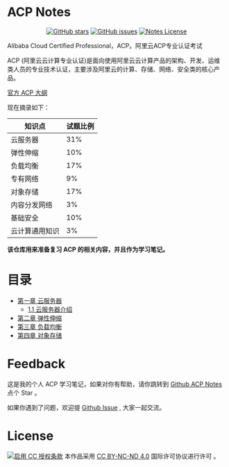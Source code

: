 # ACP Notes

<p align="center">
  <a href="https://github.com/erdong/acp-notes/stargazers"><img alt="GitHub stars" src="https://img.shields.io/github/stars/erdong/acp-notes.svg?style=popout"></a>
  <a href="https://github.com/erdong/acp-notes/issues"><img alt="GitHub issues" src="https://img.shields.io/github/issues/erdong/acp-notes.svg?style=popout"></a>
  <a href="https://creativecommons.org/licenses/by-nc-nd/4.0/deed.en"><img alt="Notes License" src="https://img.shields.io/badge/License-CC%20BY--NC--ND%204.0-lightgrey.svg?style=popout"></a>
</p>

Alibaba Cloud Certified Professional，ACP。阿里云ACP专业认证考试

ACP (阿里云云计算专业认证)是面向使用阿里云云计算产品的架构、开发、运维类人员的专业技术认证，主要涉及阿里云的计算、存储、网络、安全类的核心产品。

[官方 ACP 大纲](https://aliyun-edu-cloud-public.oss-cn-hangzhou.aliyuncs.com/business/阿里云云计算专业认证（ACP级）考试大纲201807.pdf?spm=5176.11489040.1076741.5.463562f7J8qAaO&file=阿里云云计算专业认证（ACP级）考试大纲201807.pdf)

现在摘录如下：

| 知识点 | 试题比例 |
| --- | --- |
| 云服务器 | 31% |
| 弹性伸缩 | 10% |
| 负载均衡 | 17% |
| 专有网络 | 9% |
| 对象存储 | 17% |
| 内容分发网络 | 3% |
| 基础安全 | 10% |
| 云计算通用知识 | 3% |


**该仓库用来准备复习 ACP 的相关内容，并且作为学习笔记。**



# 目录


* [第一章  云服务器](ch01-ecs/README.md)
    * [1.1 云服务器介绍](ch01-ecs/1.1-ecs-introduction.md)
* [第二章 弹性伸缩](ch02/README.md)
* [第三章 负载均衡]()
* [第四章 对象存储]()



# Feedback

这是我的个人 ACP 学习笔记，如果对你有帮助，请你跳转到 [Github ACP Notes](https://github.com/erdong/acp-notes) 点个 Star 。

如果你遇到了问题，欢迎提 [Github Issue](https://github.com/erdong/acp-notes/issues) , 大家一起交流。


# License



<a rel="license" href="https://creativecommons.org/licenses/by-nc-nd/4.0/deed.zh"><img alt="启用 CC 授权条款" style="border-width:0" src="https://i.creativecommons.org/l/by-nc-nd/4.0/88x31.png" /></a>
本作品采用 [CC BY-NC-ND 4.0](https://creativecommons.org/licenses/by-nc-nd/4.0/deed.en) 国际许可协议进行许可 。
